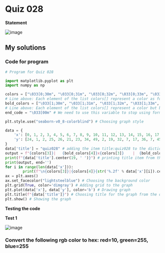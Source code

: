 # Quiz 028
**Statement**

![image](https://user-images.githubusercontent.com/111758436/203696790-2b6da300-1abe-43b5-b3f5-1bfadd9ae455.png)

## My solutions
### Code for program
```.py
# Program for Quiz 028

import matplotlib.pyplot as plt
import numpy as np

colors = ["\033[0;30m", "\033[0;31m", "\033[0;32m", "\033[0;33m", "\033[0;34m", "\033[0;35m", "\033[0;36m", "\033[0;37m"]
# Line above: Each element of the list colors[] represent a color as follows: black, red, green, yellow, blue, purple, cyan, white
bold_colors = ["\033[1;30m", "\033[1;31m", "\033[1;32m", "\033[1;33m", "\033[1;34m", "\033[1;35m", "\033[1;36m", "\033[1;37m"]
# Line above: Each element of the list colors[] represent a color but bold as follows: black, red, green, yellow, blue, purple, cyan, white
end_code = "\033[00m" # We need to use this variable to stop using formatting text (coloring in this code)

plt.style.use("seaborn-v0_8-colorblind") # Choosing graph style

data = {
    'x': [0, 1, 2, 3, 4, 5, 6, 7, 8, 9, 10, 11, 12, 13, 14, 15, 16, 17, 18, 19],
    'y': [24, 1, 2, 25, 26, 21, 23, 34, 49, 2, 19, 32, 7, 17, 36, 7, 45, 28, 40, 46]
}
data['title'] = "quiz028" # adding the item title:quiz028 to the dictionary
output = f"{colors[3]}|   {bold_colors[4]}x{colors[3]}    |  {bold_colors[1]}y(x){colors[3]}  |" # Heading text
print(f"{data['title'].center(19, ' ')}") # printing title item from the dictionary data
print(output, end='')
for i in range(len(data['x'])):
        print(f"\n{colors[3]}|{colors[4]}{str('%.2f' % data['x'][i]).center(8, ' ')}{colors[3]}|{colors[1]}{str('%.2f' % (round(data['y'][i], 2))).center(8, ' ')}{colors[3]}|", end='') # Printing the x and y, answer of the equation
ax = plt.axes()
ax.set_facecolor("lightsteelblue") # Choosing the background color
plt.grid(True, color='dimgray') # Adding grid to the graph
plt.plot(data['x'], data['y'], color='b') # Drawing graph
plt.title(f"{data['title']}") # Choosing title for the graph from the dictionary data
plt.show() # Showing the graph
```
**Testing the code**

**Test 1**

![image](https://user-images.githubusercontent.com/111758436/203698762-aa21a456-352c-4e62-af91-82f259f21a0d.png)

### Convert the following rgb color to hex: red=10, green=255, blue=255

